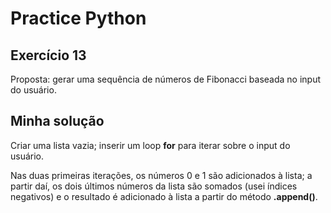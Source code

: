 # Practice Python
## Exercício 13
Proposta: gerar uma sequência de números de Fibonacci baseada no input do usuário.
## Minha solução
Criar uma lista vazia; inserir um loop **for** para iterar sobre o input do usuário.

Nas duas primeiras iterações, os números 0 e 1 são adicionados à lista; a partir daí,
os dois últimos números da lista são somados (usei índices negativos) e o resultado é
adicionado à lista a partir do método **.append()**.
